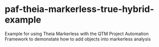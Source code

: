 # paf-theia-markerless-true-hybrid-example
Example for using Theia Markerless with the QTM Project Automation Framework to demonstate how to add objects into markerless analysis
